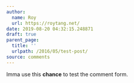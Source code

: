 ```yaml
---
author:
  name: Roy
  url: https://roytang.net/
date: 2019-08-20 04:32:15.248871
draft: true
parent_page:
  title: ''
  urlpath: /2016/05/test-post/
source: comments
---
```


Imma use this **chance** to test the comment form.